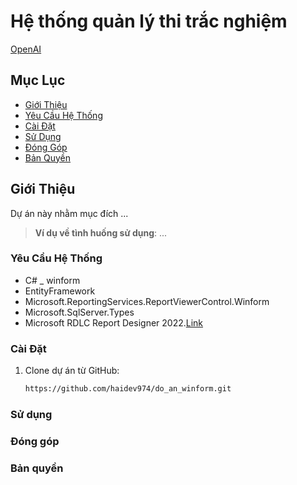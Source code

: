 # Hệ thống quản lý thi trắc nghiệm

[OpenAI](https://www.openai.com)

## Mục Lục
- [Giới Thiệu](#giới-thiệu)
- [Yêu Cầu Hệ Thống](#yêu-cầu-hệ-thống)
- [Cài Đặt](#cài-đặt)
- [Sử Dụng](#sử-dụng)
- [Đóng Góp](#đóng-góp)
- [Bản Quyền](#bản-quyền)
  
## Giới Thiệu

Dự án này nhằm mục đích ...

> **Ví dụ về tình huống sử dụng**: ...

### Yêu Cầu Hệ Thống

- C# _ winform
- EntityFramework
- Microsoft.ReportingServices.ReportViewerControl.Winform
- Microsoft.SqlServer.Types
- Microsoft RDLC Report Designer 2022.[Link](https://marketplace.visualstudio.com/items?itemName=ProBITools.MicrosoftRdlcReportDesignerforVisualStudio2022)

### Cài Đặt

1. Clone dự án từ GitHub:

   ```bash
   https://github.com/haidev974/do_an_winform.git

### Sử dụng

### Đóng góp

### Bản quyền
